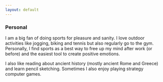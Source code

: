 ```yaml
---
layout: default
---
```


### Personal

I am a big fan of doing sports for pleasure and sanity. I love outdoor activities like jogging, biking and tennis but also regularly go to the gym. Personally, I find sports as a best way to free up my mind after work (or before) and the easiest tool to create positive emotions.

I also like reading about ancient history (mostly ancient Rome and Greece) and learn pencil sketching. Sometimes I also enjoy playing strategy computer games.

